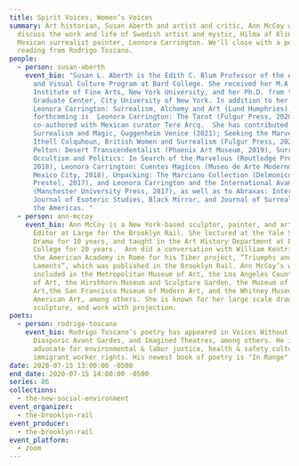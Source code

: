 ```yaml
---
title: Spirit Voices, Women’s Voices
summary: Art historian, Susan Aberth and artist and critic, Ann McCoy will
  discuss the work and life of Swedish artist and mystic, Hilma af Klint and
  Mexican surrealist painter, Leonora Carrington. We'll close with a poetry
  reading from Rodrigo Toscano.
people:
  - person: susan-aberth
    event_bio: "Susan L. Aberth is the Edith C. Blum Professor of the Art History
      and Visual Culture Program at Bard College. She received her M.A. from the
      Institute of Fine Arts, New York University, and her Ph.D. from the
      Graduate Center, City University of New York. In addition to her 2004 book
      Leonora Carrington: Surrealism, Alchemy and Art (Lund Humphries),
      forthcoming is  Leonora Carrington: The Tarot (Fulgur Press, 2020)
      co-authored with Mexican curator Tere Arcq.  She has contributed to
      Surrealism and Magic, Guggenheim Venice (2021); Seeking the Marvelous:
      Ithell Colquhoun, British Women and Surrealism (Fulgur Press, 2021), Agnes
      Pelton: Desert Transcendentalist (Phoenix Art Museum, 2019), Surrealism,
      Occultism and Politics: In Search of the Marvelous (Routledge Press,
      2018), Leonora Carrington: Cuentos Magicos (Museo de Arte Moderno & INBA,
      Mexico City, 2018), Unpacking: The Marciano Collection (Delmonico Books,
      Prestel, 2017), and Leonora Carrington and the International Avant-Garde
      (Manchester University Press, 2017), as well as to Abraxas: International
      Journal of Esoteric Studies, Black Mirror, and Journal of Surrealism of
      the Americas. "
  - person: ann-mccoy
    event_bio: Ann McCoy is a New York-based sculptor, painter, and art critic, and
      Editor at Large for the Brooklyn Rail. She lectured at the Yale School of
      Drama for 10 years, and taught in the Art History Department at Barnard
      College for 20 years.  Ann did a conversation with William Kentridge at
      the American Academy in Rome for his Tiber project, “Triumphs and
      Laments”, which was published in the Brooklyn Rail. Ann McCoy’s work is
      included in the Metropolitan Museum of Art, the Los Angeles County Museum
      of Art, the Hirshhorn Museum and Sculpture Garden, the Museum of Modern
      Art,the San Francisco Museum of Modern Art, and the Whitney Museum of
      American Art, among others. She is known for her large scale drawings,
      sculpture, and work with projection.
poets:
  - person: rodrigo-toscano
    event_bio: Rodrigo Toscano’s poetry has appeared in Voices Without Borders,
      Diasporic Avant Gardes, and Imagined Theatres, among others. He is an
      advocate for environmental & labor justice, health & safety culture, and
      immigrant worker rights. His newest book of poetry is "In Range".
date: 2020-07-15 13:00:00 -0500
end_date: 2020-07-15 14:00:00 -0500
series: 86
collections:
  - the-new-social-environment
event_organizer:
  - the-brooklyn-rail
event_producer:
  - the-brooklyn-rail
event_platform:
  - zoom
---
```

